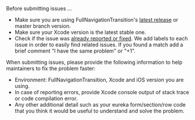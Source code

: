 Before submitting issues ...

- Make sure you are using FullNavigationTransition's [latest release](https://github.com/xmartlabs/FullNavigationTransition/releases) or master branch version.
- Make sure your Xcode version is the latest stable one.
- Check if the issue was [already reported or fixed](https://github.com/xmartlabs/FullNavigationTransition/issues?utf8=%E2%9C%93&q=is%3Aissue). We add labels to each issue in order to easily find related issues. If you found a match add a brief comment "I have the same problem" or "+1".

When submitting issues, please provide the following information to help maintainers to fix the problem faster:

- Environment: FullNavigationTransition, Xcode and iOS version you are using.
- In case of reporting errors, provide Xcode console output of stack trace or code compilation error.
- Any other additional detail such as your eureka form/section/row code that you think it would be useful to understand and solve the problem.
